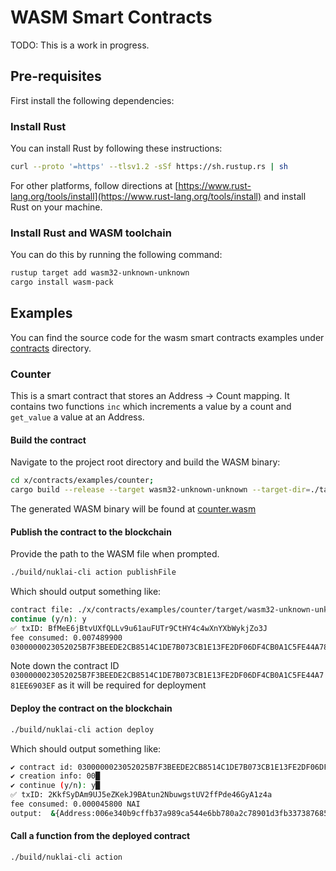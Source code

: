 # WASM Smart Contracts

TODO: This is a work in progress.

## Pre-requisites

First install the following dependencies:

### Install Rust

You can install Rust by following these instructions:

```bash
curl --proto '=https' --tlsv1.2 -sSf https://sh.rustup.rs | sh
```

For other platforms, follow directions at [https://www.rust-lang.org/tools/install](https://www.rust-lang.org/tools/install) and install Rust on your machine.

### Install Rust and WASM toolchain

You can do this by running the following command:

```bash
rustup target add wasm32-unknown-unknown
cargo install wasm-pack
```

## Examples

You can find the source code for the wasm smart contracts examples under [contracts](../../x/contracts/examples) directory.

### Counter

This is a smart contract that stores an Address -> Count mapping. It contains two functions `inc` which increments a value by a count and `get_value` a value at an Address.

#### Build the contract

Navigate to the project root directory and build the WASM binary:

```bash
cd x/contracts/examples/counter;
cargo build --release --target wasm32-unknown-unknown --target-dir=./target
```

The generated WASM binary will be found at [counter.wasm](./target/wasm32-unknown-unknown/release/counter.wasm)

#### Publish the contract to the blockchain

Provide the path to the WASM file when prompted.

```bash
./build/nuklai-cli action publishFile
```

Which should output something like:

```bash
contract file: ./x/contracts/examples/counter/target/wasm32-unknown-unknown/release/counter.wasm
continue (y/n): y
✅ txID: BfMeE6jBtvUXfQLLv9u61auFUTr9CtHY4c4wXnYXbWykjZo3J
fee consumed: 0.007489900
0300000023052025B7F3BEEDE2CB8514C1DE7B073CB1E13FE2DF06DF4CB0A1C5FE44A781EE6903EF
```

Note down the contract ID `0300000023052025B7F3BEEDE2CB8514C1DE7B073CB1E13FE2DF06DF4CB0A1C5FE44A781EE6903EF` as it will be required for deployment

#### Deploy the contract on the blockchain

```bash
./build/nuklai-cli action deploy
```

Which should output something like:

```bash
✔ contract id: 0300000023052025B7F3BEEDE2CB8514C1DE7B073CB1E13FE2DF06DF4CB0A1C5FE44A781EE6903EF█
✔ creation info: 00█
✔ continue (y/n): y█
✅ txID: 2KkfSyDAm9UJ5eZKekJ9BAtun2NbuwgstUV2ffPde46GyA1z4a
fee consumed: 0.000045800 NAI
output:  &{Address:006e340b9cffb37a989ca544e6bb780a2c78901d3fb33738768511a30617afa01d}
```

#### Call a function from the deployed contract

```bash
./build/nuklai-cli action
```
